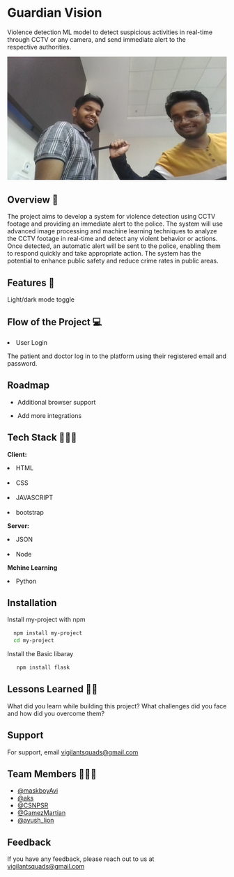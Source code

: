 

# Guardian Vision

 Violence detection ML model to detect suspicious activities in real-time through CCTV or any camera, and send immediate alert to the respective authorities.

<img src="WIN_20230423_05_13_06_Pro.jpg">


## Overview 🤖

  The project aims to develop a system for violence detection using CCTV footage and providing an immediate alert to the police. The system will use advanced image     processing and machine learning techniques to analyze the CCTV footage in real-time and detect any violent behavior or actions. Once detected, an automatic alert     will be sent to the police, enabling them to respond quickly and take appropriate action. The system has the potential to enhance public safety and reduce crime     rates in public areas.

## Features 🦾
Light/dark mode toggle



## Flow of the Project 💻
<li>User Login </li>
 <p>The patient and doctor log in to the platform using their registered email and password.</p>


## Roadmap

- Additional browser support

- Add more integrations


## Tech Stack 🧑🏻‍💻

**Client:** <li>HTML</li>  
            <li>CSS</li>  
            <li>JAVASCRIPT</li>  
           <li>bootstrap</li>  

**Server:** <li> JSON</li>  
             <li> Node</li>  

**Mchine Learning**  <li> Python </li>  



## Installation

Install my-project with npm

```bash
  npm install my-project
  cd my-project
```
    
Install the Basic libaray    
```bash
   npm install flask
```
## Lessons Learned 🧠💡

What did you learn while building this project? What challenges did you face and how did you overcome them?

## Support

For support, email vigilantsquads@gmail.com 



## Team Members 🧑‍🤝‍🧑

- [@maskboyAvi](https://github.com/maskboyAvi)
- [@aks](https://github.com/atharvsawant2003)
- [@CSNPSR](https://github.com/PavanaSakethaRam)
- [@GamezMartian](https://github.com/ydvmudit07)
- [@ayush_lion](https://github.com/Ayushlion8)


## Feedback

If you have any feedback, please reach out to us at vigilantsquads@gmail.com






